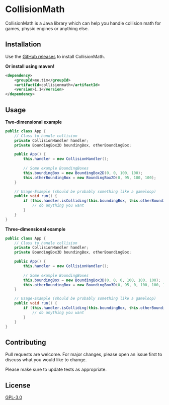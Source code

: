 # CollisionMath

CollisionMath is a Java library which can help you handle collision math for games, physic engines or anything else.

## Installation

Use the [GitHub releases](https://github.com/Web-Tim/CollisionMath/releases) to install CollisionMath.

**Or install using maven!**
```xml
<dependency>
    <groupId>me.tim</groupId>
    <artifactId>collisionmath</artifactId>
    <version>1.1</version>
</dependency>
```

## Usage

**Two-dimensional example**

```java
public class App {
    // Class to handle collision
    private CollisionHandler handler;
    private BoundingBox2D boundingBox, otherBoundingBox;

    public App() {
        this.handler = new CollisionHandler();
        
        // Some example BoundingBoxes
        this.boundingBox = new BoundingBox2D(0, 0, 100, 100);
        this.otherBoundingBox = new BoundingBox2D(0, 95, 100, 100);
    }

    // Usage-Example (should be probably something like a gameloop)
    public void run() {
        if (this.handler.isColliding(this.boundingBox, this.otherBoundingBox)) {
            // do anything you want
        }
    }
}
```

**Three-dimensional example**

```java
public class App {
    // Class to handle collision
    private CollisionHandler handler;
    private BoundingBox3D boundingBox, otherBoundingBox;

    public App() {
        this.handler = new CollisionHandler();
        
        // Some example BoundingBoxes
        this.boundingBox = new BoundingBox3D(0, 0, 0, 100, 100, 100);
        this.otherBoundingBox = new BoundingBox3D(0, 95, 0, 100, 100, 100);
    }

    // Usage-Example (should be probably something like a gameloop)
    public void run() {
        if (this.handler.isColliding(this.boundingBox, this.otherBoundingBox)) {
            // do anything you want
        }
    }
}
```

## Contributing

Pull requests are welcome. For major changes, please open an issue first
to discuss what you would like to change.

Please make sure to update tests as appropriate.

## License

[GPL-3.0](https://choosealicense.com/licenses/gpl-3.0/)